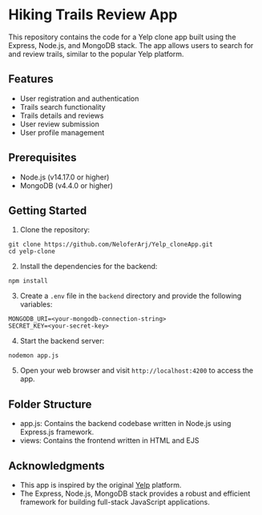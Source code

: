 # Hiking Trails Review App 

This repository contains the code for a Yelp clone app built using the Express, Node.js, and MongoDB stack. The app allows users to search for and review trails, similar to the popular Yelp platform.

## Features

- User registration and authentication
- Trails search functionality
- Trails details and reviews
- User review submission
- User profile management

## Prerequisites

- Node.js (v14.17.0 or higher)
- MongoDB (v4.4.0 or higher)

## Getting Started

1. Clone the repository:

```shell
git clone https://github.com/NeloferArj/Yelp_cloneApp.git
cd yelp-clone
```

2. Install the dependencies for the backend:

```shell
npm install
```

3. Create a `.env` file in the `backend` directory and provide the following variables:

```
MONGODB_URI=<your-mongodb-connection-string>
SECRET_KEY=<your-secret-key>
```

4. Start the backend server:

```shell
nodemon app.js
```

5. Open your web browser and visit `http://localhost:4200` to access the app.

## Folder Structure

- app.js: Contains the backend codebase written in Node.js using Express.js framework.
- views: Contains the frontend written in HTML and EJS

## Acknowledgments

- This app is inspired by the original [Yelp](https://www.yelp.com/) platform.
- The Express, Node.js, MongoDB stack provides a robust and efficient framework for building full-stack JavaScript applications.
